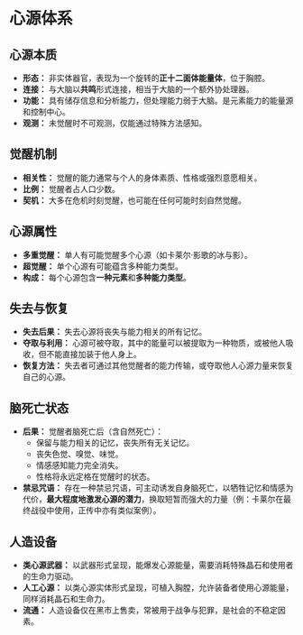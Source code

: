 # 心源体系

## 心源本质
- **形态：** 非实体器官，表现为一个旋转的**正十二面体能量体**，位于胸腔。
- **连接：** 与大脑以**共鸣**形式连接，相当于大脑的一个额外协处理器。
- **功能：** 具有储存信息和分析能力，但处理能力弱于大脑。是元素能力的能量源和控制中心。
- **观测：** 未觉醒时不可观测，仅能通过特殊方法感知。

## 觉醒机制
- **相关性：** 觉醒的能力通常与个人的身体素质、性格或强烈意愿相关。
- **比例：** 觉醒者占人口少数。
- **契机：** 大多在危机时刻觉醒，也可能在任何可能时刻自然觉醒。

## 心源属性
- **多重觉醒：** 单人有可能觉醒多个心源（如卡莱尔·影歌的冰与影）。
- **超觉醒：** 单个心源有可能蕴含多种能力类型。
- **构成：** 每个心源包含**一种元素**和**多种能力类型**。

## 失去与恢复
- **失去后果：** 失去心源将丧失与能力相关的所有记忆。
- **夺取与利用：** 心源可被夺取，其中的能量可以被提取为一种物质，或被他人吸收，但不能直接加装于他人身上。
- **恢复方法：** 失去者可通过其他觉醒者的能力传输，或夺取他人心源力量来恢复自己的心源。

## 脑死亡状态
- **后果：** 觉醒者脑死亡后（含自然死亡）：
    - 保留与能力相关的记忆，丧失所有无关记忆。
    - 丧失色觉、嗅觉、味觉。
    - 情感感知能力完全消失。
    - 性格将永远定格在觉醒时的状态。
- **禁忌咒语：** 存在一种禁忌咒语，可主动诱发自身脑死亡，以牺牲记忆和情感为代价，**最大程度地激发心源的潜力**，换取短暂而强大的力量（例：卡莱尔在最终战役中使用，正传中亦有类似案例）。

## 人造设备
- **类心源武器：** 以武器形式呈现，能爆发心源能量，需要消耗特殊晶石和使用者的生命力驱动。
- **人工心源：** 以类心源实体形式呈现，可植入胸膛，允许装备者使用心源能量，同样消耗晶石和生命力。
- **流通：** 人造设备仅在黑市上售卖，常被用于战争与犯罪，是社会的不稳定因素。
